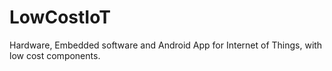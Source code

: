 # LowCostIoT
Hardware, Embedded software and Android App for Internet of Things, with low cost components.
